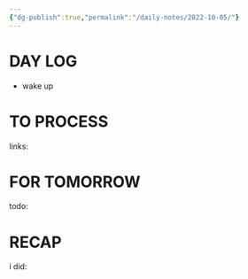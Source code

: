 ```yaml
---
{"dg-publish":true,"permalink":"/daily-notes/2022-10-05/"}
---
```



# DAY LOG
- wake up
# TO PROCESS
links:
# FOR TOMORROW
todo:
# RECAP
i did:



